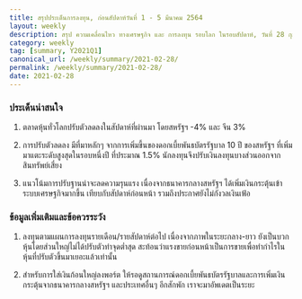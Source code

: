 ```yaml
---
title: สรุปประเด็นการลงทุน, ก่อนสัปดาห์วันที่ 1 - 5 มีนาคม 2564
layout: weekly
description: สรุป ความเคลื่อนไหว ทางเศรษฐกิจ และ การลงทุน รอบโลก ในรอบสัปดาห์, วันที่ 28 กุมภาพันธ์ 2564
category: weekly
tag: [summary, Y2021Q1]
canonical_url: /weekly/summary/2021-02-28/
permalink: /weekly/summary/2021-02-28/
date: 2021-02-28
---
```


### ประเด็นน่าสนใจ

1. ตลาดหุ้นทั่วโลกปรับตัวลดลงในสัปดาห์ที่ผ่านมา โดยสหรัฐฯ -4% และ จีน 3%

2. การปรับตัวลดลง มีที่มาหลักๆ จากการเพิ่มขี้นของดอกเบี้ยพันธบัตรรัฐบาล 10 ปี ของสหรัฐฯ ที่เพิ่มมาแตะระดับสูงสุดในรอบหนี่งปี ที่ประมาณ 1.5% นักลงทุนจึงปรับเงินลงทุนบางส่วนออกจากสินทรัพย์เสี่ยง

3. แนวโน้มการปรับฐานน่าจะลดความรุนแรง เนื่องจากธนาคารกลางสหรัฐฯ ได้เพิ่มเงินกระตุ้นเข้าระบบเศรษฐกิจมากขึ้น เทียบกับสัปดาห์ก่อนหน้า รวมถึงประกาศยังไม่กังวลเงินเฟ้อ

### ข้อมูลเพิ่มเติมและข้อควรระวัง

1. ลงทุนตามแผนการลงทุนรายเดือน/รายสัปดาห์ต่อไป เนื่องจากภาพในระยะกลาง-ยาว ยังเป็นบวก หุ้นโดยส่วนใหญ่ไม่ได้ปรับตัวทำจุดต่ำสุด สะท้อนว่าแรงขายก่อนหน้าเป็นการขายเพื่อทำกำไรในหุ้นที่ปรับตัวขึ้นมาเยอะแล้วเท่านั้น

2. สำหรับการใส่เงินก้อนใหญ่ลงพอร์ต ให้รอดูสถานการณ์ดอกเบี้ยพันธบัตรรัฐบาลและการเพิ่มเงินกระตุ้นจากธนาคารกลางสหรัฐฯ และประเทศอื่นๆ อีกสักพัก เราจะมาอัพเดตเป็นระยะ
